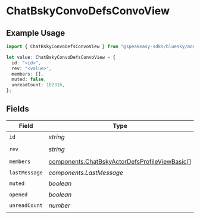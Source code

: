 # ChatBskyConvoDefsConvoView

## Example Usage

```typescript
import { ChatBskyConvoDefsConvoView } from "@speakeasy-sdks/bluesky/models/components";

let value: ChatBskyConvoDefsConvoView = {
  id: "<id>",
  rev: "<value>",
  members: [],
  muted: false,
  unreadCount: 102316,
};
```

## Fields

| Field                                                                                                          | Type                                                                                                           | Required                                                                                                       | Description                                                                                                    |
| -------------------------------------------------------------------------------------------------------------- | -------------------------------------------------------------------------------------------------------------- | -------------------------------------------------------------------------------------------------------------- | -------------------------------------------------------------------------------------------------------------- |
| `id`                                                                                                           | *string*                                                                                                       | :heavy_check_mark:                                                                                             | N/A                                                                                                            |
| `rev`                                                                                                          | *string*                                                                                                       | :heavy_check_mark:                                                                                             | N/A                                                                                                            |
| `members`                                                                                                      | [components.ChatBskyActorDefsProfileViewBasic](../../models/components/chatbskyactordefsprofileviewbasic.md)[] | :heavy_check_mark:                                                                                             | N/A                                                                                                            |
| `lastMessage`                                                                                                  | *components.LastMessage*                                                                                       | :heavy_minus_sign:                                                                                             | N/A                                                                                                            |
| `muted`                                                                                                        | *boolean*                                                                                                      | :heavy_check_mark:                                                                                             | N/A                                                                                                            |
| `opened`                                                                                                       | *boolean*                                                                                                      | :heavy_minus_sign:                                                                                             | N/A                                                                                                            |
| `unreadCount`                                                                                                  | *number*                                                                                                       | :heavy_check_mark:                                                                                             | N/A                                                                                                            |